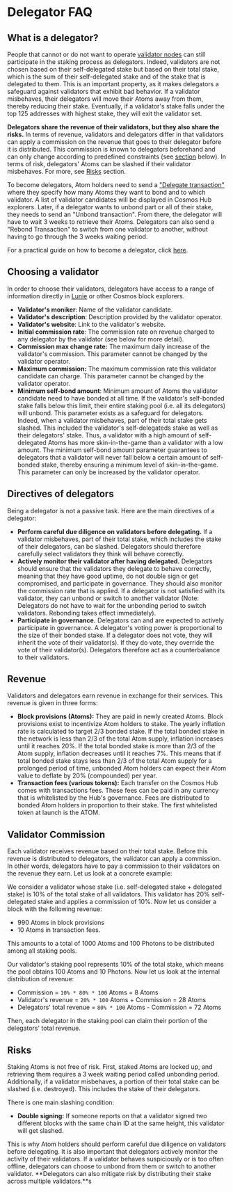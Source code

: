 <!--
order: 2
-->

# Delegator FAQ

## What is a delegator?

People that cannot or do not want to operate [validator nodes](..//validators/overview.md) can still participate in the staking process as delegators. Indeed, validators are not chosen based on their self-delegated stake but based on their total stake, which is the sum of their self-delegated stake and of the stake that is delegated to them. This is an important property, as it makes delegators a safeguard against validators that exhibit bad behavior. If a validator misbehaves, their delegators will move their Atoms away from them, thereby reducing their stake. Eventually, if a validator's stake falls under the top 125 addresses with highest stake, they will exit the validator set.

**Delegators share the revenue of their validators, but they also share the risks.** In terms of revenue, validators and delegators differ in that validators can apply a commission on the revenue that goes to their delegator before it is distributed. This commission is known to delegators beforehand and can only change according to predefined constraints (see [section](#choosing-a-validator) below). In terms of risk, delegators' Atoms can be slashed if their validator misbehaves. For more, see [Risks](#risks) section.

To become delegators, Atom holders need to send a ["Delegate transaction"](./delegator-guide-cli.md#sending-transactions) where they specify how many Atoms they want to bond and to which validator. A list of validator candidates will be displayed in Cosmos Hub explorers. Later, if a delegator wants to unbond part or all of their stake, they needs to send an "Unbond transaction". From there, the delegator will have to wait 3 weeks to retrieve their Atoms. Delegators can also send a "Rebond Transaction" to switch from one validator to another, without having to go through the 3 weeks waiting period. 

For a practical guide on how to become a delegator, click [here](./delegator-guide-cli.md).

## Choosing a validator

In order to choose their validators, delegators have access to a range of information directly in [Lunie](https://lunie.io) or other Cosmos block explorers.

- **Validator's moniker**: Name of the validator candidate.
- **Validator's description**: Description provided by the validator operator.
- **Validator's website**: Link to the validator's website.
- **Initial commission rate**: The commission rate on revenue charged to any delegator by the validator (see below for more detail).
- **Commission max change rate:** The maximum daily increase of the validator's commission. This parameter cannot be changed by the validator operator. 
- **Maximum commission:** The maximum commission rate this validator candidate can charge. This parameter cannot be changed by the validator operator. 
- **Minimum self-bond amount**: Minimum amount of Atoms the validator candidate need to have bonded at all time. If the validator's self-bonded stake falls below this limit, their entire staking pool (i.e. all its delegators) will unbond. This parameter exists as a safeguard for delegators. Indeed, when a validator misbehaves, part of their total stake gets slashed. This included the validator's self-delegateds stake as well as their delegators' stake. Thus, a validator with a high amount of self-delegated Atoms has more skin-in-the-game than a validator with a low amount. The minimum self-bond amount parameter guarantees to delegators that a validator will never fall below a certain amount of self-bonded stake, thereby ensuring a minimum level of skin-in-the-game. This parameter can only be increased by the validator operator. 

## Directives of delegators

Being a delegator is not a passive task. Here are the main directives of a delegator:

- **Perform careful due diligence on validators before delegating.** If a validator misbehaves, part of their total stake, which includes the stake of their delegators, can be slashed. Delegators should therefore carefully select validators they think will behave correctly.
- **Actively monitor their validator after having delegated.** Delegators should ensure that the validators they delegate to behave correctly, meaning that they have good uptime, do not double sign or get compromised, and participate in governance. They should also monitor the commission rate that is applied. If a delegator is not satisfied with its validator, they can unbond or switch to another validator (Note: Delegators do not have to wait for the unbonding period to switch validators. Rebonding takes effect immediately).
- **Participate in governance.** Delegators can and are expected to actively participate in governance. A delegator's voting power is proportional to the size of their bonded stake. If a delegator does not vote, they will inherit the vote of their validator(s). If they do vote, they override the vote of their validator(s). Delegators therefore act as a counterbalance to their validators.

## Revenue

Validators and delegators earn revenue in exchange for their services. This revenue is given in three forms:

- **Block provisions (Atoms):** They are paid in newly created Atoms. Block provisions exist to incentivize Atom holders to stake. The yearly inflation rate is calculated to target 2/3 bonded stake. If the total bonded stake in the network is less than 2/3 of the total Atom supply, inflation increases until it reaches 20%. If the total bonded stake is more than 2/3 of the Atom supply, inflation decreases until it reaches 7%. This means that if total bonded stake stays less than 2/3 of the total Atom supply for a prolonged period of time, unbonded Atom holders can expect their Atom value to deflate by 20% (compounded) per year.
- **Transaction fees (various tokens):** Each transfer on the Cosmos Hub comes with transactions fees. These fees can be paid in any currency that is whitelisted by the Hub's governance. Fees are distributed to bonded Atom holders in proportion to their stake. The first whitelisted token at launch is the ATOM.

## Validator Commission

Each validator receives revenue based on their total stake. Before this revenue is distributed to delegators, the validator can apply a commission. In other words, delegators have to pay a commission to their validators on the revenue they earn. Let us look at a concrete example:

We consider a validator whose stake (i.e. self-delegated stake + delegated stake) is 10% of the total stake of all validators. This validator has 20% self-delegated stake and applies a commission of 10%. Now let us consider a block with the following revenue:

- 990 Atoms in block provisions
- 10 Atoms in transaction fees.

This amounts to a total of 1000 Atoms and 100 Photons to be distributed among all staking pools.

Our validator's staking pool represents 10% of the total stake, which means the pool obtains 100 Atoms and 10 Photons. Now let us look at the internal distribution of revenue:

- Commission = `10% * 80% * 100` Atoms = 8 Atoms 
- Validator's revenue = `20% * 100` Atoms + Commission = 28 Atoms
- Delegators' total revenue = `80% * 100` Atoms - Commission = 72 Atoms

Then, each delegator in the staking pool can claim their portion of the delegators' total revenue.

## Risks

Staking Atoms is not free of risk. First, staked Atoms are locked up, and retrieving them requires a 3 week waiting period called unbonding period. Additionally, if a validator misbehaves, a portion of their total stake can be slashed (i.e. destroyed). This includes the stake of their delegators.

There is one main slashing condition:

- **Double signing:** If someone reports on that a validator signed two different blocks with the same chain ID at the same height, this validator will get slashed. 

This is why Atom holders should perform careful due diligence on validators before delegating. It is also important that delegators actively monitor the activity of their validators. If a validator behaves suspiciously or is too often offline, delegators can choose to unbond from them or switch to another validator. **Delegators can also mitigate risk by distributing their stake across multiple validators.**s
